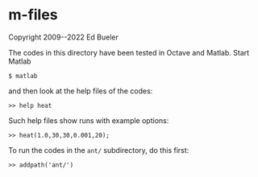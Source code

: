 # m-files

Copyright 2009--2022  Ed Bueler

The codes in this directory have been tested in Octave and Matlab.  Start
Matlab

    $ matlab

and then look at the help files of the codes:

    >> help heat

Such help files show runs with example options:

    >> heat(1.0,30,30,0.001,20);

To run the codes in the `ant/` subdirectory, do this first:

    >> addpath('ant/')
